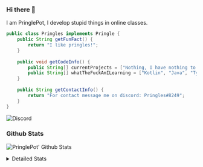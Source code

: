### Hi there 👋

I am PringlePot, I develop stupid things in online classes. 

```java
public class Pringles implements Pringle {
    public String getFunFact() {
        return "I like pringles!";
    }
    
    public void getCodeInfo() {
        public String[] currentProjects = ["Nothing, I have nothing to do in my break."];
        public String[] whatTheFuckAmILearning = ["Kotlin", "Java", "Typescript", "NextJS"];
    }
    
    public String getContactInfo() {
        return "For contact message me on discord: Pringles#8249";
    }
}
```
![Discord](https://discord.c99.nl/widget/theme-1/226911291636318208.png)


### Github Stats
![PringlePot' Github Stats](https://github-readme-stats.vercel.app/api?username=PringlePot&show_icons=true&theme=dark)

<details>
  <summary>Detailed Stats</summary>
    
<!--START_SECTION:waka-->
![Lines of code](https://img.shields.io/badge/From%20Hello%20World%20I%27ve%20Written-84866%20lines%20of%20code-blue)

**🐱 My Github Data** 

> 🏆 135 Contributions in the Year 2021
 > 
> 📦 85.8 kB Used in Github's Storage 
 > 
> 💼 Opted to Hire
 > 
> 📜 5 Public Repositories 
 > 
> 🔑 9 Private Repositories  
 > 
**I'm a Night 🦉** 

```text
🌞 Morning    32 commits     ████████░░░░░░░░░░░░░░░░░   32.65% 
🌆 Daytime    15 commits     ███░░░░░░░░░░░░░░░░░░░░░░   15.31% 
🌃 Evening    51 commits     █████████████░░░░░░░░░░░░   52.04% 
🌙 Night      0 commits      ░░░░░░░░░░░░░░░░░░░░░░░░░   0.0%

```
📅 **I'm Most Productive on Friday** 

```text
Monday       12 commits     ███░░░░░░░░░░░░░░░░░░░░░░   12.24% 
Tuesday      1 commits      ░░░░░░░░░░░░░░░░░░░░░░░░░   1.02% 
Wednesday    12 commits     ███░░░░░░░░░░░░░░░░░░░░░░   12.24% 
Thursday     19 commits     ████░░░░░░░░░░░░░░░░░░░░░   19.39% 
Friday       21 commits     █████░░░░░░░░░░░░░░░░░░░░   21.43% 
Saturday     18 commits     ████░░░░░░░░░░░░░░░░░░░░░   18.37% 
Sunday       15 commits     ███░░░░░░░░░░░░░░░░░░░░░░   15.31%

```


📊 **This Week I Spent My Time On** 

```text
💬 Programming Languages: 
TypeScript               14 hrs 51 mins      ████████████████░░░░░░░░░   66.16% 
EJS                      2 hrs 27 mins       ██░░░░░░░░░░░░░░░░░░░░░░░   10.98% 
Java                     1 hr 12 mins        █░░░░░░░░░░░░░░░░░░░░░░░░   5.4% 
JSON                     1 hr 8 mins         █░░░░░░░░░░░░░░░░░░░░░░░░   5.11% 
JavaScript               1 hr 5 mins         █░░░░░░░░░░░░░░░░░░░░░░░░   4.86%

🔥 Editors: 
IntelliJ                 22 hrs 23 mins      █████████████████████████   99.76% 
Sublime Text             3 mins              ░░░░░░░░░░░░░░░░░░░░░░░░░   0.24%

```

**I Mostly Code in Java** 

```text
Java                     5 repos             ███████████████░░░░░░░░░░   62.5% 
Python                   1 repo              ███░░░░░░░░░░░░░░░░░░░░░░   12.5% 
Kotlin                   1 repo              ███░░░░░░░░░░░░░░░░░░░░░░   12.5% 
CSS                      1 repo              ███░░░░░░░░░░░░░░░░░░░░░░   12.5%

```



<!--END_SECTION:waka-->
</details>
